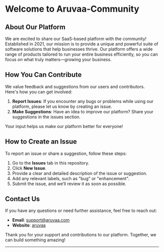 # Welcome to Aruvaa-Community

## About Our Platform

We are excited to share our SaaS-based platform with the community! Established in 2021, our mission is to provide a unique and powerful suite of software solutions that help businesses thrive. Our platform offers a wide range of products tailored to run your entire business efficiently, so you can focus on what truly matters—growing your business.

## How You Can Contribute

We value feedback and suggestions from our users and contributors. Here's how you can get involved:

1. **Report Issues**: If you encounter any bugs or problems while using our platform, please let us know by creating an issue.
2. **Make Suggestions**: Have an idea to improve our platform? Share your suggestions in the issues section.

Your input helps us make our platform better for everyone!

## How to Create an Issue

To report an issue or share a suggestion, follow these steps:

1. Go to the **Issues** tab in this repository.
2. Click **New Issue**.
3. Provide a clear and detailed description of the issue or suggestion.
4. Add any relevant labels, such as "bug" or "enhancement".
5. Submit the issue, and we’ll review it as soon as possible.

## Contact Us

If you have any questions or need further assistance, feel free to reach out:
- **Email**: support@aruvaa.com
- **Website**: [aruvaa](https://aruvaa.com/)

Thank you for your support and contributions to our platform. Together, we can build something amazing!

---



